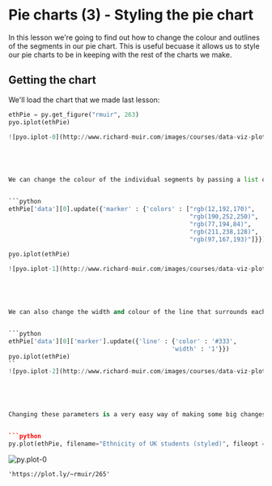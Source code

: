
# Pie charts (3) - Styling the pie chart

In this lesson we're going to find out how to change the colour and outlines of the segments in our pie chart. This is useful becuase it allows us to style our pie charts to be in keeping with the rest of the charts we make.






 






## Getting the chart

We'll load the chart that we made last lesson:


```python
ethPie = py.get_figure("rmuir", 263)
pyo.iplot(ethPie)

![pyo.iplot-0](http://www.richard-muir.com/images/courses/data-viz-plotly-python/testSection/Pie%20charts%20(3)%20-%20Styling%20the%20pie%20chart/pyo.iplot-0.png)```





We can change the colour of the individual segments by passing a list of colours into the trace:


```python
ethPie['data'][0].update({'marker' : {'colors' : ["rgb(12,192,170)", 
                                                  "rgb(190,252,250)", 
                                                  "rgb(77,194,84)", 
                                                  "rgb(211,238,128)", 
                                                  "rgb(97,167,193)"]}})

pyo.iplot(ethPie)
`
![pyo.iplot-1](http://www.richard-muir.com/images/courses/data-viz-plotly-python/testSection/Pie%20charts%20(3)%20-%20Styling%20the%20pie%20chart/pyo.iplot-1.png)``





We can also change the width and colour of the line that surrounds each segment:


```python
ethPie['data'][0]['marker'].update({'line' : {'color' : '#333',
                                             'width' : '1'}})
pyo.iplot(ethPie)
``
![pyo.iplot-2](http://www.richard-muir.com/images/courses/data-viz-plotly-python/testSection/Pie%20charts%20(3)%20-%20Styling%20the%20pie%20chart/pyo.iplot-2.png)`





Changing these parameters is a very easy way of making some big changes to the presentation of the chart. Let's send this to the Plotly cloud:


```python
py.plot(ethPie, filename="Ethnicity of UK students (styled)", fileopt = "overwrite")
```
![py.plot-0](http://www.richard-muir.com/images/courses/data-viz-plotly-python/testSection/Pie%20charts%20(3)%20-%20Styling%20the%20pie%20chart/py.plot-0.png)




    'https://plot.ly/~rmuir/265'



